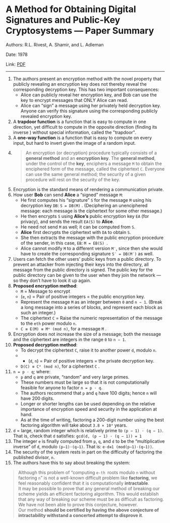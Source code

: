 # A Method for Obtaining Digital Signatures and Public-Key Cryptosystems — Paper Summary


Authors: R.L. Rivest, A. Shamir, and L. Adleman

Date: 1978

Link: [PDF](https://people.csail.mit.edu/rivest/Rsapaper.pdf)

-----

1. The authors present an encryption method with the novel property that publicly revealing an encryption key does not thereby reveal the corresponding decryption key. This has two important consequences:
    * Alice can publicly reveal her encryption key, and Bob can use the key to encrypt messages that ONLY Alice can read.
    * Alice can “sign” a message using her privately held decryption key. Anyone can verify this signature using the corresponding publicly revealed encryption key.
2. A **trapdoor function** is a function that is easy to compute in one direction, yet difficult to compute in the opposite direction (finding its inverse ) without special information, called the "trapdoor".
3. A **one-way function** is a  function that is easy to compute on every input, but hard to invert given the image of a random input.
4. > An encryption (or decryption) procedure typically consists of a **general method** and an **encryption key**. The **general method**, under the control of the **key**, enciphers a message `M` to obtain the enciphered form of the message, called the ciphertext `C`. Everyone can use the same general method; the security of a given procedure will rest on the security of the key.
5. Encryption is the standard means of rendering a communication private.
6. How user **Bob** can send **Alice** a “signed” message `M`:
    * He first computes his “signature” `S` for the message `M` using his decryption key `DB`: `S = DB(M)` . (Deciphering an unenciphered message: each message is the ciphertext for some other message.)
    * He then encrypts `S` using **Alice’s** public encryption key `EA` (for privacy), and sends the result `EA(S)` to **Alice**.
    * He need not send `M` as well; it can be computed from `S`.
    * **Alice** first decrypts the ciphertext with `DA` to obtain `S`.
    * She then extracts the message with the public encryption procedure of the sender, in this case, `EB`: `M = EB(S) `.
    * Alice cannot modify `M` to a different version `M′`, since then she would have to create the corresponding signature `S′ = DB(M′)` as well.
8. Users can fetch the other users' public keys from a public directory. To prevent an attacker from injecting their keys into the directory, all message from the public directory is signed. The public key for the public directory can be given to the user when they join the network — so they don’t have to look it up again.
9. **Proposed encryption method**:
    * `M` = Message to encrypt
    * (`e`, `n`) = Pair of positive integers = the public encryption key.
    * Represent the message `M` as an integer between `0` and `n − 1`. (Break a long message into a series of blocks, and represent each block as such an integer.)
    * The ciphertext `C` = Raise the numeric representation of the message to the `eth` power modulo `n`.
    * `C ≡ E(M) ≡ Mᵉ (mod n)`, for a message `M` .
9. Encryption does not increase the size of a message; both the message and the ciphertext are integers in the range `0` to `n − 1`.
10. **Proposed decryption method**:
    * To decrypt the ciphertext `C`, raise it to another power `d`, modulo `n`.
    * * (`d`, `n`) = Pair of positive integers = the private decryption key.
    *  `D(C) ≡ Cᵈ (mod n)`, for a ciphertext `C` .
11. `n = p · q`; where:
    * `p` and `q` are private, “random” and very large primes.
    * These numbers must be large so that it is not computationally feasible for anyone to factor `n = p · q`.
    * The authors recommend that `p` and `q` have 100 digits; hence `n` will have 200 digits.
    * Longer or shorter lengths can be used depending on the relative importance of encryption speed and security in the application at hand.
    * As at the time of writing, factoring a 200-digit number using the best factoring algorithm will take about `3.8 × 10⁹` years.
12. `d` = large, random integer which is relatively prime to `(p − 1) · (q − 1)`. That is, check that `d` satisfies:
`gcd(d, (p − 1) · (q − 1)) = 1`
13. The integer `e` is finally computed from `p`, `q`, and `d` to be the “multiplicative inverse” of `d`, modulo `(p−1)·(q−1)`. That is:
    `e·d≡1 (mod(p−1)·(q−1))`.
14. The security of the system rests in part on the difficulty of factoring the published divisor, `n`.
15. The authors have this to say about breaking the system:
> Although this problem of “computing `e-th `roots modulo `n` without factoring `n`” is not a well-known difficult problem like **factoring**, we feel reasonably confident that it is computationally **intractable**.  
> It may be possible to prove that any general method of breaking our scheme yields an efficient factoring algorithm. This would establish that any way of breaking our scheme must be as difficult as factoring. We have not been able to prove this conjecture, however.  
> Our method **should be certified by having the above conjecture of intractability withstand a concerted attempt to disprove it**.